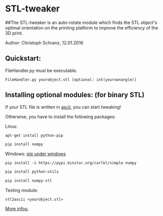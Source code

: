 # STL-tweaker
##The STL-tweaker is an auto-rotate module which finds the STL object's optimal orientation on the printing platform to improve the efficiency of the 3D print.

Author: Christoph Schranz, 12.01.2016 

## Quickstart:  

FileHandler.py must be executable.  

`FileHandler.py yourobject.stl [optional: int(yourownangle)]`

## Installing optional modules:  (for binary STL)
If your STL file is written in [ascii](https://de.wikipedia.org/wiki/STL-Schnittstelle#ASCII-Format), you can start tweaking!

Otherwise, you have to install the following packages:

Linux: 	
```bash
apt-get install python-pip

pip install numpy
```

Windows: [pip under windows](https://pip.pypa.io/en/latest/installing/)

`pip install -i https://pypi.binstar.org/carlkl/simple numpy` 


```bash
pip install python-utils 

pip install numpy-stl 
```

Testing module:

`stl2ascii <yourobject.stl> ` 

[More infos:](https://github.com/WoLpH/numpy-stl)  



